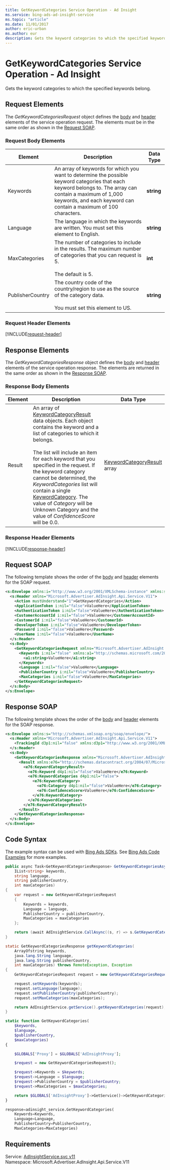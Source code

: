 ```yaml
---
title: GetKeywordCategories Service Operation - Ad Insight
ms.service: bing-ads-ad-insight-service
ms.topic: "article"
ms.date: 11/01/2017
author: eric-urban
ms.author: eur
description: Gets the keyword categories to which the specified keywords belong.
---
```

# GetKeywordCategories Service Operation - Ad Insight
Gets the keyword categories to which the specified keywords belong.

## <a name="request"></a>Request Elements
The *GetKeywordCategoriesRequest* object defines the [body](#request-body) and [header](#request-header) elements of the service operation request. The elements must be in the same order as shown in the [Request SOAP](#request-soap). 

### <a name="request-body"></a>Request Body Elements

|Element|Description|Data Type|
|-----------|---------------|-------------|
|<a name="keywords"></a>Keywords|An array of keywords for which you want to determine the possible keyword categories that each keyword belongs to. The array can contain a maximum of 1,000 keywords, and each keyword can contain a maximum of 100 characters.|**string**|
|<a name="language"></a>Language|The language in which the keywords are written. You must set this element to English.|**string**|
|<a name="maxcategories"></a>MaxCategories|The number of categories to include in the results. The maximum number of categories that you can request is 5.<br /><br />The default is 5.|**int**|
|<a name="publishercountry"></a>PublisherCountry|The country code of the country/region to use as the source of the category data.<br /><br /> You must set this element to US.|**string**|

### <a name="request-header"></a>Request Header Elements
[!INCLUDE[request-header](./includes/request-header.md)]

## <a name="response"></a>Response Elements
The *GetKeywordCategoriesResponse* object defines the [body](#response-body) and [header](#response-header) elements of the service operation response. The elements are returned in the same order as shown in the [Response SOAP](#response-soap).

### <a name="response-body"></a>Response Body Elements

|Element|Description|Data Type|
|-----------|---------------|-------------|
|<a name="result"></a>Result|An array of [KeywordCategoryResult](../ad-insight-service/keywordcategoryresult.md) data objects. Each object contains the keyword and a list of categories to which it belongs.<br /><br />The list will include an item for each keyword that you specified in the request. If the keyword category cannot be determined, the *KeywordCategories* list will contain a single [KeywordCategory](../ad-insight-service/keywordcategory.md). The value of *Category* will be Unknown Category and the value of *ConfidenceScore* will be 0.0.|[KeywordCategoryResult](keywordcategoryresult.md) array|

### <a name="response-header"></a>Response Header Elements
[!INCLUDE[response-header](./includes/response-header.md)]

## <a name="request-soap"></a>Request SOAP
The following template shows the order of the [body](#request-body) and [header](#request-header) elements for the SOAP request.

```xml
<s:Envelope xmlns:i="http://www.w3.org/2001/XMLSchema-instance" xmlns:s="http://schemas.xmlsoap.org/soap/envelope/">
  <s:Header xmlns="Microsoft.Advertiser.AdInsight.Api.Service.V11">
    <Action mustUnderstand="1">GetKeywordCategories</Action>
    <ApplicationToken i:nil="false">ValueHere</ApplicationToken>
    <AuthenticationToken i:nil="false">ValueHere</AuthenticationToken>
    <CustomerAccountId i:nil="false">ValueHere</CustomerAccountId>
    <CustomerId i:nil="false">ValueHere</CustomerId>
    <DeveloperToken i:nil="false">ValueHere</DeveloperToken>
    <Password i:nil="false">ValueHere</Password>
    <UserName i:nil="false">ValueHere</UserName>
  </s:Header>
  <s:Body>
    <GetKeywordCategoriesRequest xmlns="Microsoft.Advertiser.AdInsight.Api.Service.V11">
      <Keywords i:nil="false" xmlns:a1="http://schemas.microsoft.com/2003/10/Serialization/Arrays">
        <a1:string>ValueHere</a1:string>
      </Keywords>
      <Language i:nil="false">ValueHere</Language>
      <PublisherCountry i:nil="false">ValueHere</PublisherCountry>
      <MaxCategories i:nil="false">ValueHere</MaxCategories>
    </GetKeywordCategoriesRequest>
  </s:Body>
</s:Envelope>
```

## <a name="response-soap"></a>Response SOAP
The following template shows the order of the [body](#response-body) and [header](#response-header) elements for the SOAP response.

```xml
<s:Envelope xmlns:s="http://schemas.xmlsoap.org/soap/envelope/">
  <s:Header xmlns="Microsoft.Advertiser.AdInsight.Api.Service.V11">
    <TrackingId d3p1:nil="false" xmlns:d3p1="http://www.w3.org/2001/XMLSchema-instance">ValueHere</TrackingId>
  </s:Header>
  <s:Body>
    <GetKeywordCategoriesResponse xmlns="Microsoft.Advertiser.AdInsight.Api.Service.V11">
      <Result xmlns:e76="http://schemas.datacontract.org/2004/07/Microsoft.BingAds.Advertiser.AdInsight.Api.DataContract.V11.Entity" d4p1:nil="false" xmlns:d4p1="http://www.w3.org/2001/XMLSchema-instance">
        <e76:KeywordCategoryResult>
          <e76:Keyword d4p1:nil="false">ValueHere</e76:Keyword>
          <e76:KeywordCategories d4p1:nil="false">
            <e76:KeywordCategory>
              <e76:Category d4p1:nil="false">ValueHere</e76:Category>
              <e76:ConfidenceScore>ValueHere</e76:ConfidenceScore>
            </e76:KeywordCategory>
          </e76:KeywordCategories>
        </e76:KeywordCategoryResult>
      </Result>
    </GetKeywordCategoriesResponse>
  </s:Body>
</s:Envelope>
```

## <a name="example"></a>Code Syntax
The example syntax can be used with [Bing Ads SDKs](~/guides/client-libraries.md). See [Bing Ads Code Examples](~/guides/code-examples.md) for more examples.
```csharp
public async Task<GetKeywordCategoriesResponse> GetKeywordCategoriesAsync(
	IList<string> keywords,
	string language,
	string publisherCountry,
	int maxCategories)
{
	var request = new GetKeywordCategoriesRequest
	{
		Keywords = keywords,
		Language = language,
		PublisherCountry = publisherCountry,
		MaxCategories = maxCategories
	};

	return (await AdInsightService.CallAsync((s, r) => s.GetKeywordCategoriesAsync(r), request));
}
```
```java
static GetKeywordCategoriesResponse getKeywordCategories(
	ArrayOfstring keywords,
	java.lang.String language,
	java.lang.String publisherCountry,
	int maxCategories) throws RemoteException, Exception
{
	GetKeywordCategoriesRequest request = new GetKeywordCategoriesRequest();

	request.setKeywords(keywords);
	request.setLanguage(language);
	request.setPublisherCountry(publisherCountry);
	request.setMaxCategories(maxCategories);

	return AdInsightService.getService().getKeywordCategories(request);
}
```
```php
static function GetKeywordCategories(
	$keywords,
	$language,
	$publisherCountry,
	$maxCategories)
{

	$GLOBALS['Proxy'] = $GLOBALS['AdInsightProxy'];

	$request = new GetKeywordCategoriesRequest();

	$request->Keywords = $keywords;
	$request->Language = $language;
	$request->PublisherCountry = $publisherCountry;
	$request->MaxCategories = $maxCategories;

	return $GLOBALS['AdInsightProxy']->GetService()->GetKeywordCategories($request);
}
```
```python
response=adinsight_service.GetKeywordCategories(
	Keywords=Keywords,
	Language=Language,
	PublisherCountry=PublisherCountry,
	MaxCategories=MaxCategories)
```

## Requirements
Service: [AdInsightService.svc v11](https://adinsight.api.bingads.microsoft.com/Api/Advertiser/AdInsight/v11/AdInsightService.svc)  
Namespace: Microsoft.Advertiser.AdInsight.Api.Service.V11  

